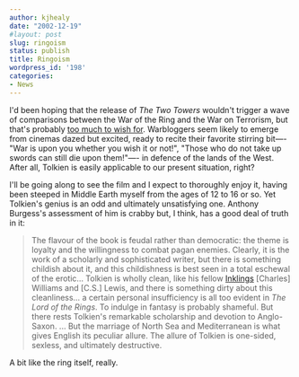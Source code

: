 ```yaml
---
author: kjhealy
date: "2002-12-19"
#layout: post
slug: ringoism
status: publish
title: Ringoism
wordpress_id: '198'
categories:
- News
---
```


I'd been hoping that the release of *The Two Towers* wouldn't trigger a wave of comparisons between the War of the Ring and the War on Terrorism, but that's probably [too much to wish for](http://www.instapundit.com/archives/006245.php#006245 "Instapundit.com:"). Warbloggers seem likely to emerge from cinemas dazed but excited, ready to recite their favorite stirring bit—- "War is upon you whether you wish it or not!", "Those who do not take up swords can still die upon them!"—- in defence of the lands of the West. After all, Tolkien is easily applicable to our present situation, right?

I'll be going along to see the film and I expect to thoroughly enjoy it, having been steeped in Middle Earth myself from the ages of 12 to 16 or so. Yet Tolkien's genius is an odd and ultimately unsatisfying one. Anthony Burgess's assessment of him is crabby but, I think, has a good deal of truth in it:

> The flavour of the book is feudal rather than democratic: the theme is loyalty and the willingness to combat pagan enemies. Clearly, it is the work of a scholarly and sophisticated writer, but there is something childish about it, and this childishness is best seen in a total eschewal of the erotic… Tolkien is wholly clean, like his fellow [Inklings](http://www.l-space.de/inklings.html) [Charles] Williams and [C.S.] Lewis, and there is something dirty about this cleanliness… a certain personal insufficiency is all too evident in *The Lord of the Rings*. To indulge in fantasy is probably shameful. But there rests Tolkien's remarkable scholarship and devotion to Anglo-Saxon. ... But the marriage of North Sea and Mediterranean is what gives English its peculiar allure. The allure of Tolkien is one-sided, sexless, and ultimately destructive.

A bit like the ring itself, really.
